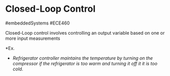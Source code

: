 # Closed-Loop Control
#embeddedSystems #ECE460 

Closed-Loop control involves controlling  an output variable based on one or more input measurements

*Ex.
- *Refrigerator controller maintains the temperature by turning on the compressor if the refrigerator is too warm and turning it off it it is too cold.*